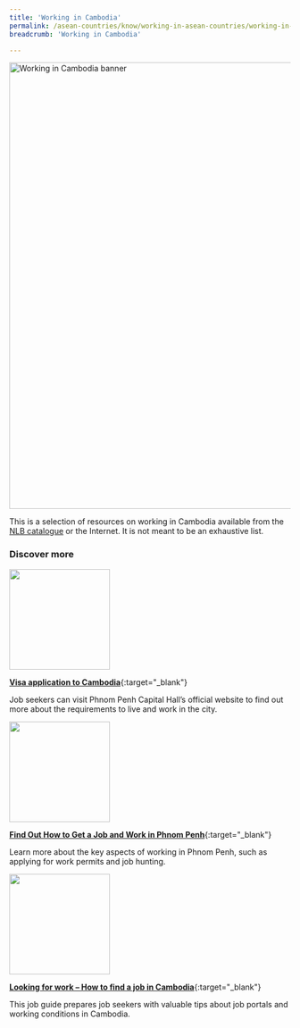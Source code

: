 ```yaml
---
title: 'Working in Cambodia'
permalink: /asean-countries/know/working-in-asean-countries/working-in-cambodia/
breadcrumb: 'Working in Cambodia'

---
```



<img src="/images/asean-working/ASEAN-Cambodia-Working.jpg" alt="Working in Cambodia banner" style="width:800px;" />

This is a selection of resources on working in Cambodia available from the [NLB catalogue](http://catalogue.nlb.gov.sg/) or the Internet.  It is not meant to be an exhaustive list.

### **Discover more**

<img src="/images/resources/Article 1.jpg" style="width:180px;" />

[**Visa application to Cambodia**](http://phnompenh.gov.kh/en/visitors-tourism/living-culture/){:target="_blank"}

Job seekers can visit Phnom Penh Capital Hall’s official website to find out more about the requirements to live and work in the city.

<img src="/images/resources/Article 3.jpg" style="width:180px;" />

[**Find Out How to Get a Job and Work in Phnom Penh**](https://www.internations.org/phnom-penh-expats/guide/working-short){:target="_blank"}

Learn more about the key aspects of working in Phnom Penh, such as applying for work permits and job hunting.

<img src="/images/resources/Article 2.jpg" style="width:180px;" />

[**Looking for work – How to find a job in Cambodia**](https://www.justlanded.com/english/Cambodia/Jobs){:target="_blank"}

This job guide prepares job seekers with valuable tips about job portals and working conditions in Cambodia.